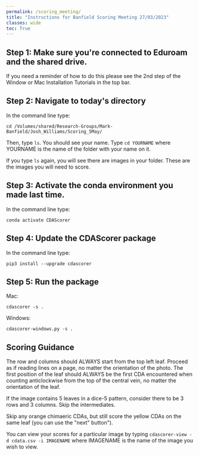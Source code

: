 ```yaml
---
permalink: /scoring_meeting/
title: "Instructions for Banfield Scoring Meeting 27/03/2023"
classes: wide
toc: True
---
```


## Step 1: Make sure you're connected to Eduroam and the shared drive.

If you need a reminder of how to do this please see the 2nd step of the Window or Mac Installation Tutorials in the top bar.

## Step 2: Navigate to today's directory

In the command line type:

```cd /Volumes/shared/Research-Groups/Mark-Banfield/Josh_Williams/Scoring_5May/```

Then, type ```ls```. You should see your name. Type ```cd YOURNAME``` where YOURNAME is the name of the folder with your name on it.

If you type ```ls``` again, you will see there are images in your folder. These are the images you will need to score.

## Step 3: Activate the conda environment you made last time.

In the command line type:

```conda activate CDAScorer```

## Step 4: Update the CDAScorer package

In the command line type:

```pip3 install --upgrade cdascorer```

## Step 5: Run the package

Mac:

```cdascorer -s .```

Windows:

```cdascorer-windows.py -s .```

## Scoring Guidance

The row and columns should ALWAYS start from the top left leaf. Proceed as if reading lines on a page, no matter the orientation of the photo.
The first position of the leaf should ALWAYS be the first CDA encountered when counting anticlockwise from the top of the central vein, no matter the orientation of the leaf.

If the image contains 5 leaves in a dice-5 pattern, consider there to be 3 rows and 3 columns. Skip the intermediates.

Skip any orange chimaeric CDAs, but still score the yellow CDAs on the same leaf (you can use the "next" button").

You can view your scores for a particular image by typing ```cdascorer-view -d cdata.csv -i IMAGENAME``` where IMAGENAME is the name of the image you wish to view.

